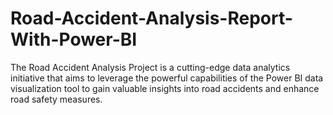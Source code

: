 # Road-Accident-Analysis-Report-With-Power-BI
The Road Accident Analysis Project is a cutting-edge data analytics initiative that aims to leverage the powerful capabilities of the Power BI data visualization tool to gain valuable insights into road accidents and enhance road safety measures.
